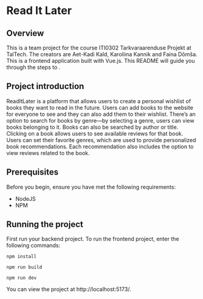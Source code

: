 # Read It Later

## Overview

This is a team project for the course ITI0302 Tarkvaraarenduse Projekt at TalTech. The creators are Aet-Kadi Kald, Karoliina Kannik and Faina Dõmša. This is a frontend application built with Vue.js. This README will guide you through the steps to .

## Project introduction

ReadItLater is a platform that allows users to create a personal wishlist of books they want to read in the future. Users can add books to the website for everyone to see and they can also add them to their wishlist. There’s an option to search for books by genre—by selecting a genre, users can view books belonging to it. Books can also be searched by author or title. Clicking on a book allows users to see available reviews for that book. Users can set their favorite genres, which are used to provide personalized book recommendations. Each recommendation also includes the option to view reviews related to the book.

## Prerequisites

Before you begin, ensure you have met the following requirements:

- NodeJS
- NPM

## Running the project

First run your backend project. To run the frontend project, enter the following commands:

```
npm install
```
```
npm run build
```
```
npm run dev
```

You can view the project at http://localhost:5173/.
